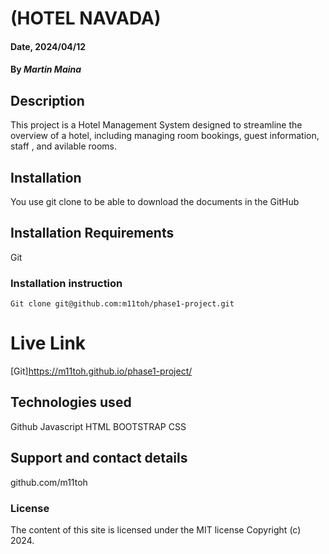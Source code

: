 # (HOTEL NAVADA)

#### Date, 2024/04/12

#### By *Martin Maina*

## Description
This project is a Hotel Management System designed to streamline the overview of a hotel, including managing room bookings, guest information, staff , and avilable rooms.

## Installation
You use git clone to be able to download the documents in the GitHub

## Installation Requirements
Git

### Installation instruction
```
Git clone git@github.com:m11toh/phase1-project.git

```

# Live Link
[Git]https://m11toh.github.io/phase1-project/

## Technologies used
Github
Javascript
HTML
BOOTSTRAP
CSS

## Support and contact details
github.com/m11toh

### License
The content of this site is licensed under the MIT license
Copyright (c) 2024.



















